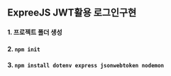 ## ExpreeJS JWT활용 로그인구현

#### 1. 프로젝트 폴더 생성
#### 2. `npm init`
#### 3. `npm install dotenv express jsonwebtoken nodemon`
